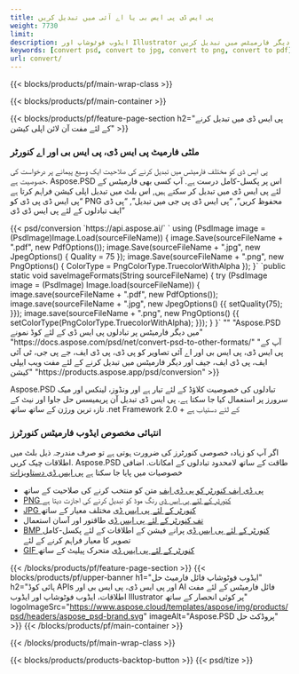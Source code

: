 ```yaml
---
title: پی ایس ڈی پی ایس بی یا اے آئی میں تبدیل کریں
weight: 7730
limit: 
description: ایڈوب فوٹوشاپ اور Illustrator فائلوں کی تصاویر اور دیگر فارمیٹس میں تبدیل کریں
keywords: [convert psd, convert to jpg, convert to png, convert to pdf]
url: convert/
---
```


{{< blocks/products/pf/main-wrap-class >}}

{{< blocks/products/pf/main-container >}}

{{< blocks/products/pf/feature-page-section h2="پی ایس ڈی میں تبدیل کرنے کے لئے مفت آن لائن اپلی کیشن" >}}
<h3 class="headingpdleft">ملٹی فارمیٹ پی ایس ڈی، پی ایس بی اور اے کنورٹر</h3>
<p>پی ایس ڈی کو مختلف فارمیٹس میں تبدیل کرنے کی صلاحیت ایک وسیع پیمانے پر درخواست کی خصوصیت ہے. Aspose.PSD اس پر پکسل-کامل درست ہے. آپ کسی بھی فارمیٹس کے لئے پی ایس ڈی میں تبدیل کر سکتے ہیں, اس بلٹ میں تبدیل اپلی کیشن فراہم کرتا ہے “پی ایس ڈی پی ڈی کو PNG محفوظ کریں”, “پی ایس ڈی پی جی میں تبدیل”, “پی ڈی ایف تبادلوں کے لئے پی ایس ڈی ڈی”</p>
{{< psd/conversion `https://api.aspose.ai/` 
`    using (PsdImage image = (PsdImage)Image.Load(sourceFileName))
    {
        image.Save(sourceFileName + ".pdf", new PdfOptions());
        image.Save(sourceFileName + ".jpg",  new JpegOptions() { Quality = 75 });
        image.Save(sourceFileName + ".png",  new PngOptions() {  ColorType = PngColorType.TruecolorWithAlpha });
    }` 
	`public static void saveImageFormats(String sourceFileName) {
        try (PsdImage image = (PsdImage) Image.load(sourceFileName)) {
            image.save(sourceFileName + ".pdf", new PdfOptions());
            image.save(sourceFileName + ".jpg", new JpegOptions() {{
                setQuality(75);
            }});
            image.save(sourceFileName + ".png", new PngOptions() {{
                setColorType(PngColorType.TruecolorWithAlpha);
            }});
        }
    }` 
"" 
"Aspose.PSD میں دیگر فارمیٹس پر تبادلوں پی ایس ڈی کے لئے کوڈ نمونے"  "https://docs.aspose.com/psd/net/convert-psd-to-other-formats/" 
"آپ کے پی ایس ڈی، پی ایس بی اور اے آئی تصاویر کو پی ڈی، پی ڈی ایف، جے پی جی، ٹی آئی ایف، پی ڈی ایف، جیف اور دیگر فارمیٹس میں تبدیل کرنے کے لئے مفت ویب ایپلی کیشن" "https://products.aspose.app/psd/conversion" >}}
<br />
<p>Aspose.PSD تبادلوں کی خصوصیت کلاؤڈ کے لئے تیار ہے اور ونڈوز، لینکس اور میک سرورز پر استعمال کیا جا سکتا ہے. پی ایس ڈی تبدیل آن پریمیسس حل جاوا اور نیٹ کے تازہ ترین ورژن کے ساتھ ساتھ .net Framework 2.0 + کے لئے دستیاب ہے</p>

<h3 class="headingpdleft">انتہائی مخصوص ایڈوب فارمیٹس کنورٹرز</h3>
<p>اگر آپ کو زیادہ خصوصی کنورٹرز کی ضرورت ہوتی ہے تو صرف مندرجہ ذیل بلٹ میں اطلاقات چیک کریں. Aspose.PSD طاقت کے ساتھ لامحدود تبادلوں کے امکانات. اضافی خصوصیات میں پایا جا سکتا ہے <a href="https://docs.aspose.com/psd/">پی ایس ڈی دستاویزات</a></p>
<ul>
<li><a href="to-pdf">پی ڈی ایف کنورٹر کو پی ڈی ایف</a> متن کو منتخب کرنے کی صلاحیت کے ساتھ</li>
<li><a href="to-png">PNG کنورٹر کے لئے پی ایس ڈی</a> رنگ موڈ کو تبدیل کرنے کی اجازت دیتا ہے</li>
<li><a href="to-jpg">JPG کنورٹر کے لئے پی ایس ڈی</a> مختلف معیار کے ساتھ</li>
<li><a href="to-tiff">تف کنورٹر کے لئے پی ایس ڈی</a> طاقتور اور آسان استعمال</li>
<li><a href="to-bmp">BMP کنورٹر کے لئے پی ایس ڈی</a> پرانے فیشن کے اطلاقات کے لئے پکسل-کامل تصویر کا معیار فراہم کرنے کے لئے</li>
<li><a href="to-gif">GIF کنورٹر کے لئے پی ایس ڈی</a> متحرک پیلیٹ کے ساتھ</li>
</ul>

{{< /blocks/products/pf/feature-page-section >}}
{{< blocks/products/pf/upper-banner h1="ایڈوب فوٹوشاپ فائل فارمیٹ حل" h2="ہائی کوڈ APIs اور پی ایس ڈی، پی ایس بی اور AI فائل فارمیٹس کے لئے مفت اطلاقات، ایڈوب فوٹوشاپ اور ایڈوب Illustrator پر کوئی انحصار کے ساتھ" logoImageSrc="https://www.aspose.cloud/templates/aspose/img/products/psd/headers/aspose_psd-brand.svg" imageAlt="Aspose.PSD پروڈکٹ حل" >}}
{{< /blocks/products/pf/main-container >}}


{{< /blocks/products/pf/main-wrap-class >}}

{{< blocks/products/products-backtop-button >}}
{{< psd/tize >}}
